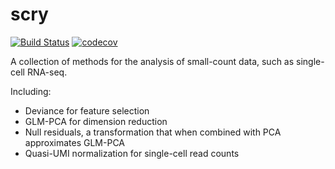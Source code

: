 # scry

[![Build Status](https://travis-ci.com/kstreet13/scry.svg?token=o1x5ZKVR5sA6MpqhDnQX&branch=master)](https://travis-ci.com/kstreet13/scry)
[![codecov](https://codecov.io/gh/kstreet13/scry/branch/master/graph/badge.svg?token=2QCzltvkbJ)](https://codecov.io/gh/kstreet13/scry)

A collection of methods for the analysis of small-count data, such as single-cell RNA-seq.

Including:
 - Deviance for feature selection
 - GLM-PCA for dimension reduction
 - Null residuals, a transformation that when combined with PCA approximates GLM-PCA
 - Quasi-UMI normalization for single-cell read counts
